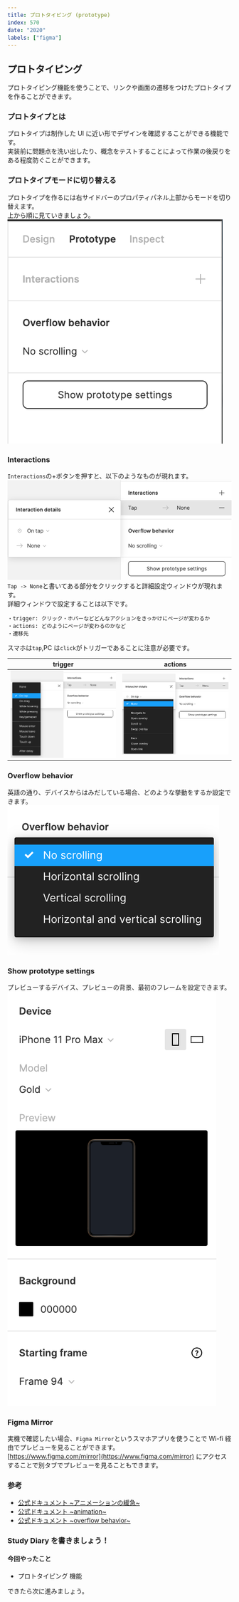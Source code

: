 ```yaml
---
title: プロトタイピング (prototype)
index: 570
date: "2020"
labels: ["figma"]
---
```


## プロトタイピング

プロトタイピング機能を使うことで、リンクや画面の遷移をつけたプロトタイプを作ることができます。

### プロトタイプとは

プロトタイプは制作した UI に近い形でデザインを確認することができる機能です。  
実装前に問題点を洗い出したり、概念をテストすることによって作業の後戻りをある程度防ぐことができます。

### プロトタイプモードに切り替える

プロトタイプを作るには右サイドバーのプロパティパネル上部からモードを切り替えます。  
上から順に見ていきましょう。
![prototype](./img/prototype.png)

### Interactions

`Interactions`の+ボタンを押すと、以下のようなものが現れます。
![prototype-details](./img/prototype-details.png)
`Tap -> None`と書いてある部分をクリックすると詳細設定ウィンドウが現れます。  
詳細ウィンドウで設定することは以下です。

```
・trigger: クリック・ホバーなどどんなアクションをきっかけにページが変わるか
・actions: どのようにページが変わるのかなど
・遷移先
```

スマホは`tap`,PC は`click`がトリガーであることに注意が必要です。

| trigger                                                 | actions                                                 |
| ------------------------------------------------------- | ------------------------------------------------------- |
| ![interactions-trigger](./img/interactions-trigger.png) | ![interactions-actions](./img/interactions-actions.png) |

### Overflow behavior

英語の通り、デバイスからはみだしている場合、どのような挙動をするか設定できます。
![overflow-behavior](./img/overflow-behavior.png)

### Show prototype settings

プレビューするデバイス、プレビューの背景、最初のフレームを設定できます。
![prototype-settings](./img/prototype-settings.png)

### Figma Mirror

実機で確認したい場合、`Figma Mirror`というスマホアプリを使うことで Wi-fi 経由でプレビューを見ることができます。  
[https://www.figma.com/mirror](https://www.figma.com/mirror) にアクセスすることで別タブでプレビューを見ることもできます。

### 参考

- [公式ドキュメント ~アニメーションの緩急~](https://help.figma.com/hc/en-us/articles/360051748654-Prototype-easing-curves)
- [公式ドキュメント ~animation~](https://help.figma.com/hc/en-us/articles/360040315773-Prototype-interactions-and-animations)
- [公式ドキュメント ~overflow behavior~](https://help.figma.com/hc/en-us/articles/360039818734-Prototype-scrolling-with-overflow-behavior)

### Study Diary を書きましょう！

#### 今回やったこと

- プロトタイピング 機能

できたら次に進みましょう。
